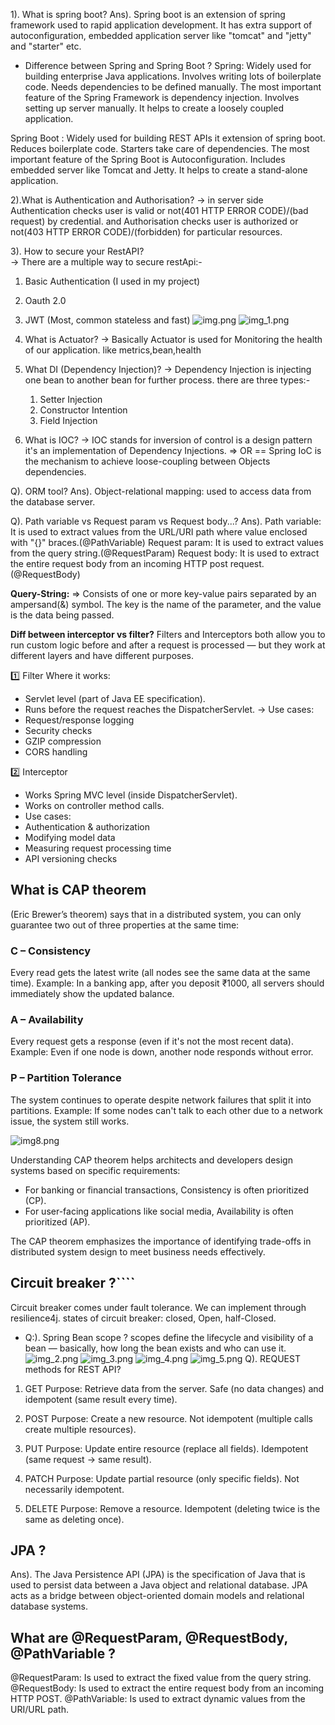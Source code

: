 
1). What is spring boot?
Ans). Spring boot is an extension of spring framework used to rapid application development.
      It has extra support of autoconfiguration, embedded application server like "tomcat" and "jetty" and "starter" etc.

*  Difference between Spring and Spring Boot ?
 Spring: Widely used for building enterprise Java applications.
Involves writing lots of boilerplate code.
Needs dependencies to be defined manually.
The most important feature of the Spring Framework is dependency injection.
Involves setting up server manually.
It helps to create a loosely coupled application.

Spring Boot : Widely used for building REST APIs it extension of spring boot.
Reduces boilerplate code.
Starters take care of dependencies.
The most important feature of the Spring Boot is Autoconfiguration.
Includes embedded server like Tomcat and Jetty.
It helps to create a stand-alone application.

2).What is Authentication and Authorisation?
 -> in server side Authentication checks user is valid or not(401 HTTP ERROR CODE)/(bad request) by credential. and 
    Authorisation checks user is authorized or not(403 HTTP ERROR CODE)/(forbidden) for particular resources.
 
3). How to secure your RestAPI?  
 -> There are a multiple way to secure restApi:-
   1) Basic Authentication (I used in my project)
   2) Oauth 2.0
   3) JWT (Most, common stateless and fast)
![img.png](..%2Fimages%2Fspring%20boot%2Fimg.png)
![img_1.png](..%2Fimages%2Fspring%20boot%2Fimg_1.png)

4) What is Actuator?
 -> Basically Actuator is used for Monitoring the health of our application.
like metrics,bean,health
 
6) What DI (Dependency Injection)?
-> Dependency Injection is injecting one bean to another bean for further process. there are three types:-
   1) Setter Injection
   2) Constructor Intention
   3) Field Injection 
   
7) What is IOC?
-> IOC stands for inversion of control is a design pattern it's an implementation of Dependency Injections.
   => OR == Spring IoC is the mechanism to achieve loose-coupling between Objects dependencies. 

Q). ORM tool?
Ans). Object-relational mapping:  used to access data from the database server. 

Q). Path variable vs Request param vs Request body...?
Ans). Path variable: It is used to extract values from the URL/URI path where value enclosed with "{}" braces.(@PathVariable)
      Request param: It is used to extract values from the query string.(@RequestParam)
      Request body: It is used to extract the entire request body from an incoming HTTP post request.(@RequestBody)
      
**Query-String:** 
=> Consists of one or more key-value pairs separated by an ampersand(&) symbol. The key is the name of the parameter,
and the value is the data being passed. 

**Diff between interceptor vs filter?**
Filters and Interceptors both allow you to run custom logic before and after a request is processed — but they work at 
different layers and have different purposes.

1️⃣ Filter
Where it works:
* Servlet level (part of Java EE specification).
* Runs before the request reaches the DispatcherServlet.
-> Use cases:
* Request/response logging
* Security checks
* GZIP compression
* CORS handling

2️⃣ Interceptor
* Works Spring MVC level (inside DispatcherServlet).
* Works on controller method calls.
* Use cases:
* Authentication & authorization
* Modifying model data
* Measuring request processing time
* API versioning checks

## **What is CAP theorem**
(Eric Brewer’s theorem) says that in a distributed system, 
you can only guarantee two out of three properties at the same time:
### C – Consistency
Every read gets the latest write (all nodes see the same data at the same time).
Example: In a banking app, after you deposit ₹1000, all servers should immediately show the updated balance.

### A – Availability
Every request gets a response (even if it's not the most recent data).
Example: Even if one node is down, another node responds without error.

### P – Partition Tolerance
The system continues to operate despite network failures that split it into partitions.
Example: If some nodes can't talk to each other due to a network issue, the system still works.

![img8.png](..%2Fimages%2Fspring%20boot%2Fimg8.png)

Understanding CAP theorem helps architects and developers design systems based on specific requirements:
  * For banking or financial transactions, Consistency is often prioritized (CP).
  * For user-facing applications like social media, Availability is often prioritized (AP).

The CAP theorem emphasizes the importance of identifying trade-offs in distributed system design to meet business needs effectively.

## Circuit breaker ?````
Circuit breaker comes under fault tolerance. We can implement through resilience4j.
states of circuit breaker: closed, Open, half-Closed.

* Q:). Spring Bean scope ?
  scopes define the lifecycle and visibility of a bean — basically, how long the bean exists and who can use it.
![img_2.png](..%2Fimages%2Fspring%20boot%2Fimg_2.png)
![img_3.png](..%2Fimages%2Fspring%20boot%2Fimg_3.png)
![img_4.png](..%2Fimages%2Fspring%20boot%2Fimg_4.png)
![img_5.png](..%2Fimages%2Fspring%20boot%2Fimg_5.png)
Q). REQUEST methods for REST API?
1. GET
Purpose: Retrieve data from the server.
Safe (no data changes) and idempotent (same result every time).
2. POST
Purpose: Create a new resource.
Not idempotent (multiple calls create multiple resources).
3. PUT
Purpose: Update entire resource (replace all fields).
Idempotent (same request → same result).

4. PATCH
Purpose: Update partial resource (only specific fields).
Not necessarily idempotent.

5. DELETE
Purpose: Remove a resource.
Idempotent (deleting twice is the same as deleting once).


## JPA ?
Ans). The Java Persistence API (JPA) is the specification of Java that is used to persist data between a Java object and
relational database. JPA acts as a bridge between object-oriented domain models and relational database systems.

## What are @RequestParam, @RequestBody, @PathVariable ?
@RequestParam: Is used to extract the fixed value from the query string.
@RequestBody: Is used to extract the entire request body from an incoming HTTP POST.
@PathVariable: Is used to extract dynamic values from the URI/URL path.
